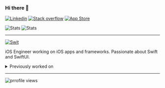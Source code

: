 ### Hi there 👋

[![Linkedin](https://img.shields.io/badge/linkedin-%230077B5.svg?&style=for-the-badge&logo=linkedin&logoColor=white)](https://linkedin.com/in/pawel-wiszenko/)
[![Stack overflow](https://img.shields.io/badge/-Stack%20overflow-FE7A16?style=for-the-badge&logo=stack-overflow&logoColor=white)](https://stackoverflow.com/users/8697793/pawello2222)
[![App Store](https://img.shields.io/badge/App_Store-0D96F6?style=for-the-badge&logo=app-store&logoColor=white)](https://apps.apple.com/pl/developer/pawel-wiszenko/id1221075218/)

![Stats](https://github-readme-stats.vercel.app/api?username=pawello2222&show_icons=true&theme=radical&hide=contribs&count_private=true&line_height=24)
![Stats](https://github-readme-stats.vercel.app/api/top-langs?username=pawello2222&theme=radical&layout=compact&langs_count=7&hide=html,css,prolog,c)

---
[![Swit](https://img.shields.io/badge/swift-%23FA7343.svg?&style=for-the-badge&logo=swift&logoColor=white)](https://github.com/pawello2222/)

iOS Engineer working on iOS apps and frameworks. Passionate about Swift and SwiftUI.

<details><summary>Previously worked on</summary>

- Machine learning algorithms

  [![Python](https://img.shields.io/badge/python%20-%2314354C.svg?&style=for-the-badge&logo=python&logoColor=white)](https://github.com/pawello2222/)
[![TensorFlow](https://img.shields.io/badge/TensorFlow%20-%23FF6F00.svg?&style=for-the-badge&logo=TensorFlow&logoColor=white)](https://github.com/pawello2222/)
[![NumPy](https://img.shields.io/badge/numpy%20-%23013243.svg?&style=for-the-badge&logo=numpy&logoColor=white)](https://github.com/pawello2222/)
[![Pandas](https://img.shields.io/badge/pandas%20-%23150458.svg?&style=for-the-badge&logo=pandas&logoColor=white)](https://github.com/pawello2222/)

- Full stack web applications

  [![Java](https://img.shields.io/badge/java-%23ED8B00.svg?&style=for-the-badge&logo=java&logoColor=white)](https://github.com/pawello2222/)
[![Spring](https://img.shields.io/badge/spring%20-%236DB33F.svg?&style=for-the-badge&logo=spring&logoColor=white)](https://github.com/pawello2222/)
[![TypeScript](https://img.shields.io/badge/typescript%20-%23007ACC.svg?&style=for-the-badge&logo=typescript&logoColor=white)](https://github.com/pawello2222/)
[![React](https://img.shields.io/badge/react%20-%2320232a.svg?&style=for-the-badge&logo=react&logoColor=%2361DAFB)](https://github.com/pawello2222/)
[![Redux](https://img.shields.io/badge/redux%20-%23593d88.svg?&style=for-the-badge&logo=redux&logoColor=white)](https://github.com/pawello2222/)
[![Docker](https://img.shields.io/badge/docker%20-%230db7ed.svg?&style=for-the-badge&logo=docker&logoColor=white)](https://github.com/pawello2222/)
[![Kubernetes](https://img.shields.io/badge/kubernetes%20-%23326ce5.svg?&style=for-the-badge&logo=kubernetes&logoColor=white)](https://github.com/pawello2222/)

  [![Python](https://img.shields.io/badge/python%20-%2314354C.svg?&style=for-the-badge&logo=python&logoColor=white)](https://github.com/pawello2222/)
[![Flask](https://img.shields.io/badge/flask%20-%23000.svg?&style=for-the-badge&logo=flask&logoColor=white)](https://github.com/pawello2222/)
[![JavaScript](https://img.shields.io/badge/javascript%20-%23323330.svg?&style=for-the-badge&logo=javascript&logoColor=%23F7DF1E)](https://github.com/pawello2222/)
[![Node.js](https://img.shields.io/badge/node.js%20-%2343853D.svg?&style=for-the-badge&logo=node.js&logoColor=white)](https://github.com/pawello2222/)
[![Meteor](https://img.shields.io/badge/meteor%20js%20-%23d74c4c.svg?&style=for-the-badge&logo=meteor&logoColor=white)](https://github.com/pawello2222/)
[![MongoDB](https://img.shields.io/badge/MongoDB-%234ea94b.svg?&style=for-the-badge&logo=mongodb&logoColor=white)](https://github.com/pawello2222/)

- Android apps

  [![Java](https://img.shields.io/badge/java-%23ED8B00.svg?&style=for-the-badge&logo=java&logoColor=white)](https://github.com/pawello2222/)
[![Android](https://img.shields.io/badge/Android-3DDC84?style=for-the-badge&logo=android&logoColor=white)](https://github.com/pawello2222/)

- Big data

  [![Scala](https://img.shields.io/badge/scala-%23DC322F.svg?&style=for-the-badge&logo=scala&logoColor=white)](https://github.com/pawello2222/)
[![Java](https://img.shields.io/badge/java-%23ED8B00.svg?&style=for-the-badge&logo=java&logoColor=white)](https://github.com/pawello2222/)

- Desktop games

  [![Java](https://img.shields.io/badge/java-%23ED8B00.svg?&style=for-the-badge&logo=java&logoColor=white)](https://github.com/pawello2222/)
[![C#](https://img.shields.io/badge/c%23%20-%23239120.svg?&style=for-the-badge&logo=c-sharp&logoColor=white)](https://github.com/pawello2222/)
[![C++](https://img.shields.io/badge/c++%20-%2300599C.svg?&style=for-the-badge&logo=c%2B%2B&logoColor=white)](https://github.com/pawello2222/)
[![Unreal engine](https://img.shields.io/badge/unreal%20engine%20-%23313131.svg?&style=for-the-badge&logo=unreal%20engine&logoColor=white)](https://github.com/pawello2222/)

</details>

---

![prrofile views](https://visitor-badge.laobi.icu/badge?page_id=pawello2222&title=Profile%20views)
